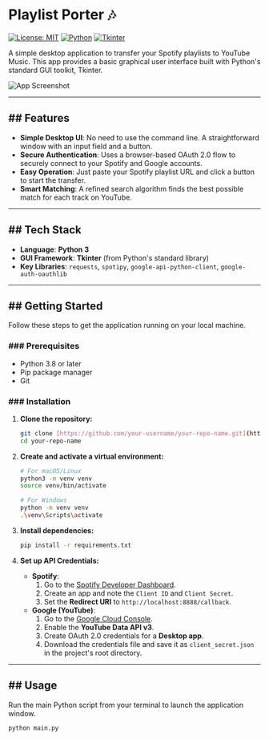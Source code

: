 # Playlist Porter 🎶

[![License: MIT](https://img.shields.io/badge/License-MIT-yellow.svg)](https://opensource.org/licenses/MIT)
[![Python](https://img.shields.io/badge/Python-3.8%2B-blue?style=for-the-badge&logo=python&logoColor=white)](https://www.python.org/)
[![Tkinter](https://img.shields.io/badge/UI-Tkinter-orange?style=for-the-badge)](https://docs.python.org/3/library/tkinter.html)

A simple desktop application to transfer your Spotify playlists to YouTube Music. This app provides a basic graphical user interface built with Python's standard GUI toolkit, Tkinter.

![App Screenshot](https://via.placeholder.com/600x400.png?text=Your+Tkinter+App+Screenshot)

***

## ## Features

-   **Simple Desktop UI**: No need to use the command line. A straightforward window with an input field and a button.
-   **Secure Authentication**: Uses a browser-based OAuth 2.0 flow to securely connect to your Spotify and Google accounts.
-   **Easy Operation**: Just paste your Spotify playlist URL and click a button to start the transfer.
-   **Smart Matching**: A refined search algorithm finds the best possible match for each track on YouTube.

***

## ## Tech Stack

-   **Language**: **Python 3**
-   **GUI Framework**: **Tkinter** (from Python's standard library)
-   **Key Libraries**: `requests`, `spotipy`, `google-api-python-client`, `google-auth-oauthlib`

***

## ## Getting Started

Follow these steps to get the application running on your local machine.

### ### Prerequisites

-   Python 3.8 or later
-   Pip package manager
-   Git

### ### Installation

1.  **Clone the repository:**
    ```bash
    git clone [https://github.com/your-username/your-repo-name.git](https://github.com/your-username/your-repo-name.git)
    cd your-repo-name
    ```

2.  **Create and activate a virtual environment:**
    ```bash
    # For macOS/Linux
    python3 -m venv venv
    source venv/bin/activate

    # For Windows
    python -m venv venv
    .\venv\Scripts\activate
    ```

3.  **Install dependencies:**
    ```bash
    pip install -r requirements.txt
    ```

4.  **Set up API Credentials:**
    * **Spotify**:
        1.  Go to the [Spotify Developer Dashboard](https://developer.spotify.com/dashboard/).
        2.  Create an app and note the `Client ID` and `Client Secret`.
        3.  Set the **Redirect URI** to `http://localhost:8888/callback`.
    * **Google (YouTube)**:
        1.  Go to the [Google Cloud Console](https://console.cloud.google.com/).
        2.  Enable the **YouTube Data API v3**.
        3.  Create OAuth 2.0 credentials for a **Desktop app**.
        4.  Download the credentials file and save it as `client_secret.json` in the project's root directory.

***

## ## Usage

Run the main Python script from your terminal to launch the application window.

```bash
python main.py
